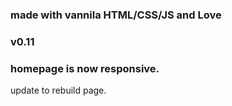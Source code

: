 ### made with vannila HTML/CSS/JS and Love
### v0.11
### homepage is now responsive.
update to rebuild page.